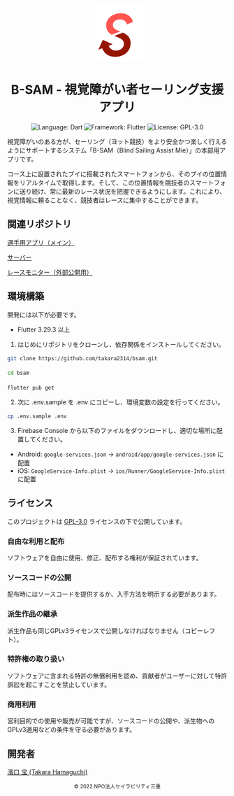 <div align="center">
<a href="https://github.com/takara2314/bsam">
    <img src="./images/icon.png" width="128" height="128" alt="logo" />
</a>

# B-SAM - 視覚障がい者セーリング支援アプリ

![Language: Dart](https://img.shields.io/badge/Language-Dart-00b4ab?style=for-the-badge&logo=dart)
![Framework: Flutter](https://img.shields.io/badge/Framework-Flutter-54c5f8?style=for-the-badge&logo=flutter)
![License: GPL-3.0](https://img.shields.io/badge/License-GPL%203.0-bd0000?style=for-the-badge)

</div>

視覚障がいのある方が、セーリング（ヨット競技）をより安全かつ楽しく行えるようにサポートするシステム「B-SAM（Blind Sailing Assist Mie）」の本部用アプリです。

コース上に設置されたブイに搭載されたスマートフォンから、そのブイの位置情報をリアルタイムで取得します。そして、この位置情報を競技者のスマートフォンに送り続け、常に最新のレース状況を把握できるようにします。これにより、視覚情報に頼ることなく、競技者はレースに集中することができます。

## 関連リポジトリ
[選手用アプリ（メイン）](https://github.com/takara2314/bsam)

[サーバー](https://github.com/takara2314/bsam-server)

[レースモニター（外部公開用）](https://github.com/takara2314/bsam-web)

## 環境構築
開発には以下が必要です。
- Flutter 3.29.3 以上

1. はじめにリポジトリをクローンし、依存関係をインストールしてください。

```sh
git clone https://github.com/takara2314/bsam.git

cd bsam

flutter pub get
```

2. 次に .env.sample を .env にコピーし、環境変数の設定を行ってください。

```sh
cp .env.sample .env
```

3. Firebase Console から以下のファイルをダウンロードし、適切な場所に配置してください。
- Android: `google-services.json` → `android/app/google-services.json` に配置
- iOS: `GoogleService-Info.plist` → `ios/Runner/GoogleService-Info.plist` に配置

## ライセンス
このプロジェクトは [GPL-3.0](./LICENSE) ライセンスの下で公開しています。

### 自由な利用と配布
ソフトウェアを自由に使用、修正、配布する権利が保証されています。
### ソースコードの公開
配布時にはソースコードを提供するか、入手方法を明示する必要があります。
### 派生作品の継承
派生作品も同じGPLv3ライセンスで公開しなければなりません（コピーレフト）。
### 特許権の取り扱い
ソフトウェアに含まれる特許の無償利用を認め、貢献者がユーザーに対して特許訴訟を起こすことを禁止しています。
### 商用利用
営利目的での使用や販売が可能ですが、ソースコードの公開や、派生物へのGPLv3適用などの条件を守る必要があります。

## 開発者
[濱口 宝 (Takara Hamaguchi)](https://github.com/takara2314)

<div align="center">
<small>
© 2022 NPO法人セイラビリティ三重
</small>
</div>
